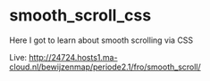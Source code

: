 # smooth_scroll_css
Here I got to learn about smooth scrolling via CSS

Live: http://24724.hosts1.ma-cloud.nl/bewijzenmap/periode2.1/fro/smooth_scroll/
